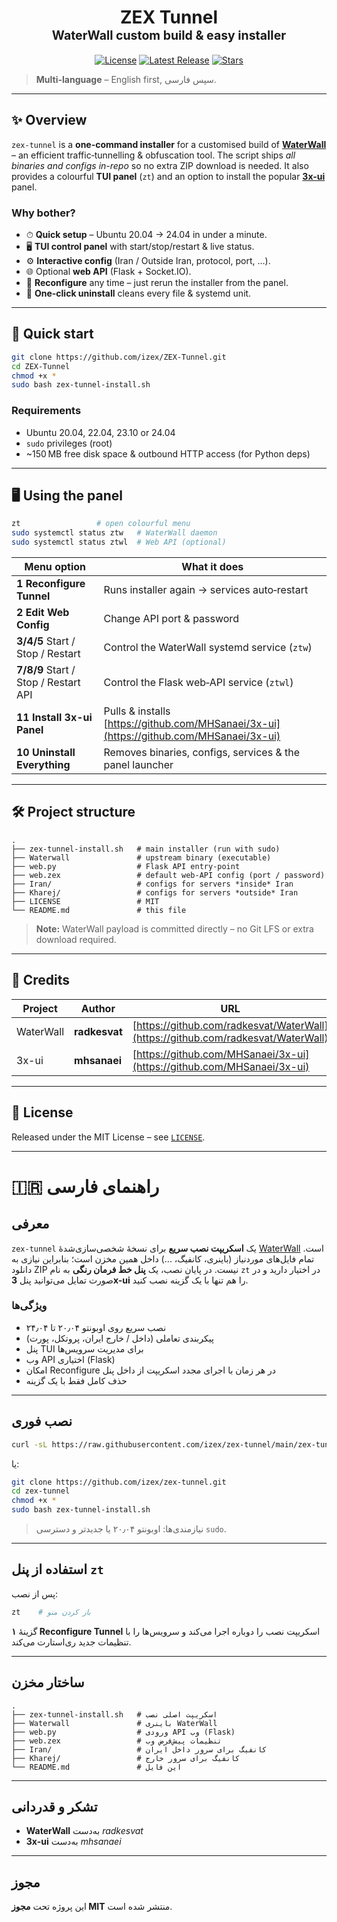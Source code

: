 <!-- README.md for izex/zex-tunnel -->

<h1 align="center">
  ZEX Tunnel<br/>
  <sub><sup>WaterWall custom build &amp; easy installer</sup></sub>
</h1>

<p align="center">
  <a href="https://github.com/izex/zex-tunnel/blob/main/LICENSE"><img alt="License" src="https://img.shields.io/github/license/izex/zex-tunnel?style=flat-square"></a>
  <a href="https://github.com/izex/zex-tunnel/releases/latest"><img alt="Latest Release" src="https://img.shields.io/github/v/release/izex/zex-tunnel?style=flat-square"></a>
  <a href="https://github.com/izex/zex-tunnel/stargazers"><img alt="Stars" src="https://img.shields.io/github/stars/izex/zex-tunnel?style=flat-square"></a>
</p>

> **Multi-language** – English first, سپس فارسی.

---

## ✨ Overview

`zex-tunnel` is a **one-command installer** for a customised build of
[**WaterWall**](https://github.com/radkesvat/WaterWall) – an efficient traffic‐tunnelling &
obfuscation tool. The script ships *all binaries and configs in-repo* so no extra
ZIP download is needed. It also provides a colourful **TUI panel** (`zt`) and an
option to install the popular [**3x-ui**](https://github.com/MHSanaei/3x-ui) panel.

### Why bother?

* ⏱ **Quick setup** – Ubuntu 20.04 → 24.04 in under a minute.
* 🖥 **TUI control panel** with start/stop/restart & live status.
* ⚙️ **Interactive config** (Iran / Outside Iran, protocol, port, …).
* 🌐 Optional **web API** (Flask + Socket.IO).
* 🔄 **Reconfigure** any time – just rerun the installer from the panel.
* 🧹 **One-click uninstall** cleans every file & systemd unit.

---

## 🚀 Quick start

```bash
git clone https://github.com/izex/ZEX-Tunnel.git
cd ZEX-Tunnel
chmod +x *
sudo bash zex-tunnel-install.sh
```

### Requirements

* Ubuntu 20.04, 22.04, 23.10 or 24.04
* `sudo` privileges (root)
* \~150 MB free disk space & outbound HTTP access (for Python deps)

---

## 🖥 Using the panel

```bash
zt                 # open colourful menu
sudo systemctl status ztw   # WaterWall daemon
sudo systemctl status ztwl  # Web API (optional)
```

| Menu option                          | What it does                                                                            |
| ------------------------------------ | --------------------------------------------------------------------------------------- |
| **1 Reconfigure Tunnel**             | Runs installer again → services auto‑restart                                            |
| **2 Edit Web Config**                | Change API port & password                                                              |
| **3/4/5** Start / Stop / Restart     | Control the WaterWall systemd service (`ztw`)                                           |
| **7/8/9** Start / Stop / Restart API | Control the Flask web‑API service (`ztwl`)                                              |
| **11 Install 3x-ui Panel**           | Pulls & installs [https://github.com/MHSanaei/3x-ui](https://github.com/MHSanaei/3x-ui) |
| **10 Uninstall Everything**          | Removes binaries, configs, services & the panel launcher                                |

---

## 🛠 Project structure

```
.
├── zex-tunnel-install.sh   # main installer (run with sudo)
├── Waterwall               # upstream binary (executable)
├── web.py                  # Flask API entry‑point
├── web.zex                 # default web‑API config (port / password)
├── Iran/                   # configs for servers *inside* Iran
├── Kharej/                 # configs for servers *outside* Iran
├── LICENSE                 # MIT
└── README.md               # this file
```

> **Note:** WaterWall payload is committed directly – no Git LFS or extra download required.

---

## 🙏 Credits

| Project   | Author        | URL                                                                              |
| --------- | ------------- | -------------------------------------------------------------------------------- |
| WaterWall | **radkesvat** | [https://github.com/radkesvat/WaterWall](https://github.com/radkesvat/WaterWall) |
| 3x-ui     | **mhsanaei**  | [https://github.com/MHSanaei/3x-ui](https://github.com/MHSanaei/3x-ui)           |

---

## 📜 License

Released under the MIT License – see [`LICENSE`](LICENSE).

---

# 🇮🇷 راهنمای فارسی

## معرفی

`zex-tunnel` یک **اسکریپت نصب سریع** برای نسخهٔ شخصی‌سازی‌شدهٔ
[WaterWall](https://github.com/radkesvat/WaterWall) است. تمام فایل‌های موردنیاز
(باینری، کانفیگ، …) داخل همین مخزن است؛ بنابراین نیازی به دانلود ZIP نیست.
در پایان نصب، یک **پنل خط فرمان رنگی** به نام `zt` در اختیار دارید و در صورت
تمایل می‌توانید پنل **3x-ui** را هم تنها با یک گزینه نصب کنید.

### ویژگی‌ها

* نصب سریع روی اوبونتو ۲۰٫۰۴ تا ۲۴٫۰۴
* پیکربندی تعاملی (داخل / خارج ایران، پروتکل، پورت)
* پنل TUI برای مدیریت سرویس‌ها
* وب API اختیاری (Flask)
* امکان Reconfigure در هر زمان با اجرای مجدد اسکریپت از داخل پنل
* حذف کامل فقط با یک گزینه

---

## نصب فوری

```bash
curl -sL https://raw.githubusercontent.com/izex/zex-tunnel/main/zex-tunnel-install.sh | sudo bash
```

یا:

```bash
git clone https://github.com/izex/zex-tunnel.git
cd zex-tunnel
chmod +x *
sudo bash zex-tunnel-install.sh
```

> نیازمندی‌ها: اوبونتو ۲۰٫۰۴ یا جدیدتر و دسترسی `sudo`.

---

## استفاده از پنل `zt`

پس از نصب:

```bash
zt    # باز کردن منو
```

گزینهٔ **۱ Reconfigure Tunnel** اسکریپت نصب را دوباره اجرا می‌کند و سرویس‌ها
را با تنظیمات جدید ری‌استارت می‌کند.

---

## ساختار مخزن

```
.
├── zex-tunnel-install.sh   # اسکریپت اصلی نصب
├── Waterwall               # باینری WaterWall
├── web.py                  # ورودی API وب (Flask)
├── web.zex                 # تنظیمات پیش‌فرض وب
├── Iran/                   # کانفیگ برای سرور داخل ایران
├── Kharej/                 # کانفیگ برای سرور خارج
└── README.md               # این فایل
```

---

## تشکر و قدردانی

* **WaterWall** به‌دست *radkesvat*
* **3x-ui** به‌دست *mhsanaei*

---

## مجوز

این پروژه تحت **مجوز MIT** منتشر شده است.
